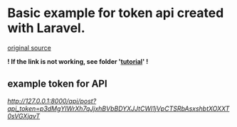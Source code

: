 # Basic example for token api created with Laravel.

[original source](http://bootstrapdojo.com/rest-api-laravel-5-4-with-token-authentication/)

**! If the link is not working, see folder '[tutorial](tutorial/170718_rest-api-laravel-5-4-with-token-authenticationmozilla.pdf)' !**


## example token for API
*http://127.0.0.1:8000/api/post?api_token=p3dMgYIWrXh7qJjxhBVbBDYXJJtCWl1jVpCTSRbAsxshbtXOXXT0sVGXjavT*

